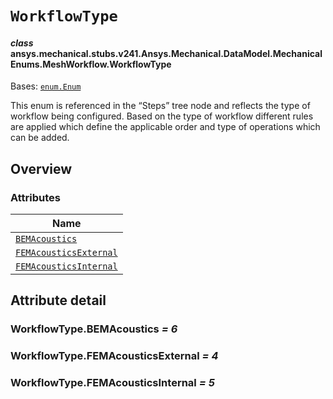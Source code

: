 # `WorkflowType`



#### *class* ansys.mechanical.stubs.v241.Ansys.Mechanical.DataModel.MechanicalEnums.MeshWorkflow.WorkflowType

Bases: [`enum.Enum`](https://docs.python.org/3/library/enum.html#enum.Enum)

This enum is referenced in the “Steps” tree node and reflects the type of workflow being configured. Based on the type of workflow different rules are applied which define the applicable order and type of operations which can be added.

<!-- !! processed by numpydoc !! -->

<a id="overview"></a>

## Overview

### Attributes

| Name |
| ------------------------------------------------------------------------------------------------------------------------------------------------------------ |
| [`BEMAcoustics`](../../../../../../v242/Ansys/Mechanical/DataModel/MechanicalEnums/MeshWorkflow/WorkflowType.md#WorkflowType.BEMAcoustics) |
| [`FEMAcousticsExternal`](../../../../../../v242/Ansys/Mechanical/DataModel/MechanicalEnums/MeshWorkflow/WorkflowType.md#WorkflowType.FEMAcousticsExternal) |
| [`FEMAcousticsInternal`](../../../../../../v242/Ansys/Mechanical/DataModel/MechanicalEnums/MeshWorkflow/WorkflowType.md#WorkflowType.FEMAcousticsInternal) |

<a id="attribute-detail"></a>

## Attribute detail

<a id="WorkflowType.BEMAcoustics"></a>

### WorkflowType.BEMAcoustics *= 6*

<a id="WorkflowType.FEMAcousticsExternal"></a>

### WorkflowType.FEMAcousticsExternal *= 4*

<a id="WorkflowType.FEMAcousticsInternal"></a>

### WorkflowType.FEMAcousticsInternal *= 5*


